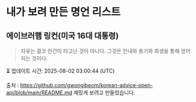 # 내가 보려 만든 명언 리스트

##  에이브러햄 링컨(미국 16대 대통령)
> 자유는 결코 인간이 타고난 것이 아니다. 그것은 인내와 용기와 희생을 통해 얻어지는 것이다.


⏳ 업데이트 시간: 2025-08-02 03:00:44 (UTC)

출처 : https://github.com/gwongibeom/korean-advice-open-api/blob/main/README.md
재밌게 보려고 만들었습니다.
